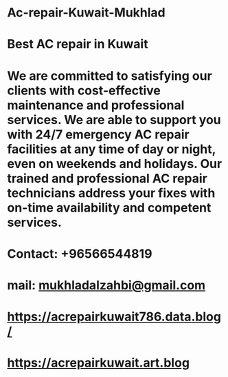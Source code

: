 # Ac-repair-Kuwait-Mukhlad
# Best AC repair in Kuwait 
# We are committed to satisfying our clients with cost-effective maintenance and professional services. We are able to support you with 24/7 emergency AC repair facilities at any time of day or night, even on weekends and holidays. Our trained and professional AC repair technicians address your fixes with on-time availability and competent services. 
# Contact: +96566544819
# mail: mukhladalzahbi@gmail.com
# https://acrepairkuwait786.data.blog/
# https://acrepairkuwait.art.blog

